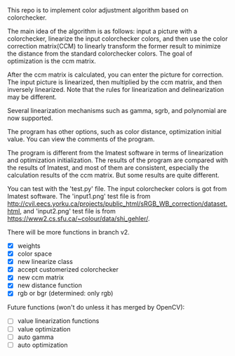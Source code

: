 This repo is to implement color adjustment algorithm based on colorchecker.

The main idea of the algorithm is as follows: input a picture with a colorchecker, linearize the input colorchecker colors, and then use the color correction matrix(CCM) to linearly transform the former result to minimize the distance from the standard colorchecker colors. The goal of optimization is the ccm matrix.

After the ccm matrix is calculated, you can enter the picture for correction. The input picture is linearized, then multiplied by the ccm matrix, and then inversely linearized. Note that the rules for linearization and delinearization may be different.

Several linearization mechanisms such as gamma, sgrb, and polynomial are now supported.

The program has other options, such as color distance, optimization initial value. You can view the comments of the program.

The program is different from the Imatest software in terms of linearization and optimization initialization. The results of the program are compared with the results of Imatest, and most of them are consistent, especially the calculation results of the ccm matrix. But some results are quite different.

You can test with the 'test.py' file. The input colorchecker colors is got from Imatest software. The 'input1.png' test file is from http://cvil.eecs.yorku.ca/projects/public_html/sRGB_WB_correction/dataset.html, and 'input2.png' test file is from https://www2.cs.sfu.ca/~colour/data/shi_gehler/. 

There will be more functions in branch v2.

- [x] weights
- [x] color space
- [x] new linearize class
- [x] accept customerized colorchecker
- [x] new ccm matrix
- [x] new distance function
- [x] rgb or bgr (determined: only rgb)

Future functions (won't do unless it has merged by OpenCV):

- [ ] value linearization functions
- [ ] value optimization
- [ ] auto gamma
- [ ] auto optimization